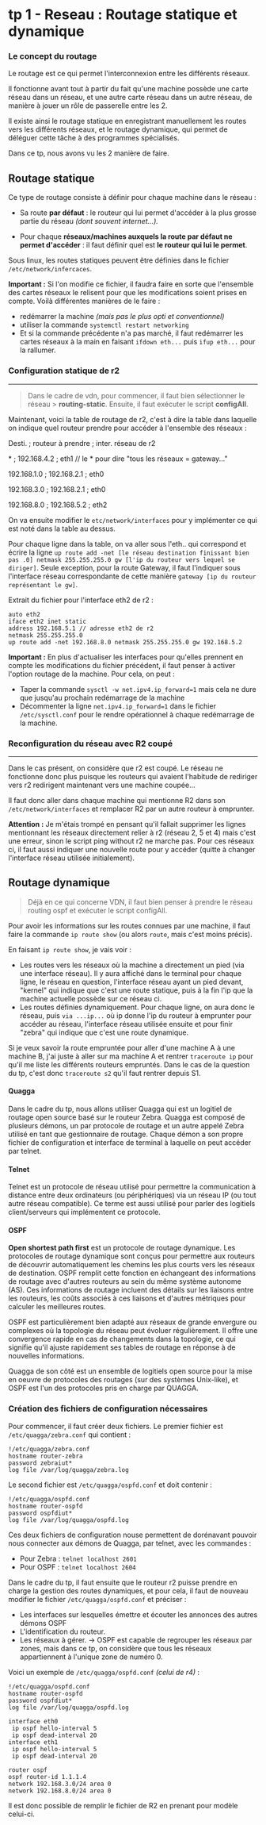 # tp 1 - Reseau : Routage statique et dynamique

### Le concept du routage 
Le routage est ce qui permet l'interconnexion entre les différents réseaux.

Il fonctionne avant tout à partir du fait qu'une machine possède une carte réseau dans un réseau, et une autre carte réseau dans un autre réseau, de manière à jouer un rôle de passerelle entre les 2.

Il existe ainsi le routage statique en enregistrant manuellement les routes vers les différents réseaux, et le routage dynamique, qui permet de déléguer cette tâche à des programmes spécialisés. 

Dans ce tp, nous avons vu les 2 manière de faire. 

## Routage statique
Ce type de routage consiste à définir pour chaque machine dans le réseau : 

- Sa route **par défaut** : le routeur qui lui permet d'accéder à la plus grosse partie du réseau *(dont souvent internet...).*

- Pour chaque **réseaux/machines auxquels la route par défaut ne permet d'accéder** : il faut définir quel est **le routeur qui lui le permet**.

Sous linux, les routes statiques peuvent être définies dans le fichier `/etc/network/infercaces`.

__Important :__ Si l'on modifie ce fichier, il faudra faire en sorte que l'ensemble des cartes réseaux le relisent pour que les modifications soient prises en compte. Voilà différentes manières de le faire : 
* redémarrer la machine *(mais pas le plus opti et conventionnel)*
* utiliser la commande `systemctl restart networking`
* Et si la commande précédente n'a pas marché, il faut redémarrer les cartes réseaux à la main en faisant `ifdown eth...` puis `ifup eth...` pour la rallumer. 

### Configuration statique de r2
---
> Dans le cadre de vdn, pour commencer, il faut bien sélectionner le réseau > **routing-static**.
>Ensuite, il faut exécuter le script **configAll**. 

Maintenant, voici la table de routage de r2, c'est à dire la table dans laquelle on indique quel routeur prendre pour accéder à l'ensemble des réseaux : 

Desti. ; routeur à prendre ; inter. réseau de r2 

\* ; 192.168.4.2 ; eth1 // le * pour dire "tous les réseaux = gateway..." 

192.168.1.0 ; 192.168.2.1 ; eth0 

192.168.3.0 ; 192.168.2.1 ; eth0 

192.168.8.0 ; 192.168.5.2 ; eth2 

On va ensuite modifier le `etc/network/interfaces` pour y implémenter ce qui est noté dans la table au dessus.

Pour chaque ligne dans la table, on va aller sous l'eth.. qui correspond et écrire la ligne `up route add -net [le réseau destination finissant bien pas .0] netmask 255.255.255.0 gw [l'ip du routeur vers lequel se diriger]`. 
Seule exception, pour la route Gateway, il faut l'indiquer sous l'interface réseau correspondante de cette manière `gateway [ip du routeur représentant le gw]`. 

Extrait du fichier pour l'interface eth2 de r2 :
```
auto eth2
iface eth2 inet static
address 192.168.5.1 // adresse eth2 de r2 
netmask 255.255.255.0
up route add -net 192.168.8.0 netmask 255.255.255.0 gw 192.168.5.2
 ```

 __Important :__ En plus d'actualiser les interfaces pour qu'elles prennent en compte les modifications du fichier précédent, il faut penser à activer l'option routage de la machine. Pour cela, on peut : 
 * Taper la commande `sysctl -w net.ipv4.ip_forward=1` mais cela ne dure que jusqu'au prochain redémarrage de la machine 
 * Décommenter la ligne `net.ipv4.ip_forward=1` dans le fichier `/etc/sysctl.conf` pour le rendre opérationnel à chaque redémarrage de la machine. 


 ### Reconfiguration du réseau avec R2 coupé
 ---
 Dans le cas présent, on considère que r2 est coupé. Le réseau ne fonctionne donc plus puisque les routeurs qui avaient l'habitude de rediriger vers r2 redirigent maintenant vers une machine coupée...

 Il faut donc aller dans chaque machine qui mentionne R2 dans son `/etc/network/interfaces` et remplacer R2 par un autre routeur à emprunter.

 __Attention :__ Je m'étais trompé en pensant qu'il fallait supprimer les lignes mentionnant les réseaux directement relier à r2 (réseau 2, 5 et 4) mais c'est une erreur, sinon le script ping without r2 ne marche pas. Pour ces réseaux ci, il faut aussi indiquer une nouvelle route pour y accéder (quitte à changer l'interface réseau utilisée initialement). 


 ## Routage dynamique

> Déjà en ce qui concerne VDN, il faut bien penser à prendre le réseau routing ospf et exécuter le script configAll.

Pour avoir les informations sur les routes connues par une machine, il faut faire la commande `ip route show` (ou alors `route`, mais c'est moins précis). 

En faisant `ip route show`, je vais voir : 
- Les routes vers les réseaux où la machine a directement un pied (via une interface réseau). Il y aura affiché dans le terminal pour chaque ligne, le réseau en question, l'interface réseau ayant un pied devant, "kernel" qui indique que c'est une route statique, puis à la fin l'ip que la machine actuelle possède sur ce réseau ci. 
- Les routes définies dynamiquement. Pour chaque ligne, on aura donc le réseau, puis `via ...ip...` où ip donne l'ip du routeur à emprunter pour accéder au réseau, l'interface réseau utilisée ensuite et pour finir "zebra" qui indique que c'est une route dynamique. 

Si je veux savoir la route empruntée pour aller d'une machine A à une machine B, j'ai juste à aller sur ma machine A et rentrer `traceroute ip` pour qu'il me liste les différents routeurs empruntés. 
Dans le cas de la question du tp, c'est donc `traceroute s2` qu'il faut rentrer depuis S1. 

#### Quagga
Dans le cadre du tp, nous allons utiliser Quagga qui est un logitiel de routage open source basé sur le routeur Zebra. 
Quagga est composé de plusieurs démons, un par protocole de routage et un autre appelé Zebra utilisé en tant que gestionnaire de routage. Chaque démon a son propre fichier de configuration et interface de terminal à laquelle on peut accéder par telnet.

#### Telnet
Telnet est un protocole de réseau utilisé pour permettre la communication à distance entre deux ordinateurs (ou périphériques) via un réseau IP (ou tout autre réseau compatible). Ce terme est aussi utilisé pour parler des logitiels client/serveurs qui implémentent ce protocole. 

#### OSPF 
**Open shortest path first** est un protocole de routage dynamique. Les protocoles de routage dynamique sont conçus pour permettre aux routeurs de découvrir automatiquement les chemins les plus courts vers les réseaux de destination. OSPF remplit cette fonction en échangeant des informations de routage avec d'autres routeurs au sein du même système autonome (AS). Ces informations de routage incluent des détails sur les liaisons entre les routeurs, les coûts associés à ces liaisons et d'autres métriques pour calculer les meilleures routes.

OSPF est particulièrement bien adapté aux réseaux de grande envergure ou complexes où la topologie du réseau peut évoluer régulièrement. Il offre une convergence rapide en cas de changements dans la topologie, ce qui signifie qu'il ajuste rapidement ses tables de routage en réponse à de nouvelles informations.

Quagga de son côté est un ensemble de logitiels open source pour la mise en oeuvre de protocoles des routages (sur des systèmes Unix-like), et OSPF est l'un des protocoles pris en charge par QUAGGA. 

### Création des fichiers de configuration nécessaires
Pour commencer, il faut créer deux fichiers. Le premier fichier est `/etc/quagga/zebra.conf` qui contient : 
```
!/etc/quagga/zebra.conf
hostname router-zebra
password zebraiut*
log file /var/log/quagga/zebra.log
```

Le second fichier est `/etc/quagga/ospfd.conf` et doit contenir : 
```
!/etc/quagga/ospfd.conf
hostname router-ospfd
password ospfdiut*
log file /var/log/quagga/ospfd.log
```

Ces deux fichiers de configuration nouse permettent de dorénavant pouvoir nous connecter aux démons de Quagga, par telnet, avec les commandes : 
* Pour Zebra : `telnet localhost 2601`
* Pour OSPF : `telnet localhost 2604`

Dans le cadre du tp,  il faut ensuite que le routeur r2 puisse prendre en charge la gestion des routes dynamiques, et pour cela, il faut de nouveau modifier le fichier `/etc/quagga/ospfd.conf` et préciser : 
* Les interfaces sur lesquelles émettre et écouter les annonces des autres démons OSPF 
* L'identification du routeur. 
* Les réseaux à gérer. 
-> OSPF est capable de regrouper les réseaux par zones, mais dans ce tp, on considère que tous les réseaux appartiennent à l'unique zone de numéro 0. 

Voici un exemple de `/etc/quagga/ospfd.conf` *(celui de r4)* :
```
!/etc/quagga/ospfd.conf
hostname router-ospfd
password ospfdiut*
log file /var/log/quagga/ospfd.log

interface eth0
 ip ospf hello-interval 5
 ip ospf dead-interval 20
interface eth1
 ip ospf hello-interval 5
 ip ospf dead-interval 20

router ospf
ospf router-id 1.1.1.4
network 192.168.3.0/24 area 0
network 192.168.8.0/24 area 0
```
Il est donc possible de remplir le fichier de R2 en prenant pour modèle celui-ci. 



